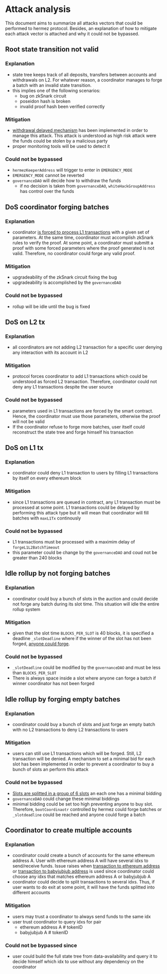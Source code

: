 # Attack analysis
This document aims to summarize all attacks vectors that could be performed to hermez protocol. Besides, an explanation of how to mitigate each attack vector is attached and why it could not be bypassed.

## Root state transition not valid
### Explanation
  - state tree keeps track of all deposits, transfers between accounts and withdrawals on L2. For whatever reason, a coordinator manages to forge a batch with an invalid state transition. 
  - this implies one of the following scenarios:
    - bug on zkSnark circuit
    - poseidon hash is broken
    - invalid proof hash been verified correctly

### Mitigation
  - [withdrawal delayed mechanism](/spec/withdrawaldelayer/withdrawaldelayer) has been implemented in order to manage this attack. This attack is understood as high risk attack were the funds could be stolen by a malicious party
  - proper monitoring tools will be used to detect it

### Could not be bypassed
  - `hermezKeeperAddress` will trigger to enter in `EMERGENCY_MODE`
  - `EMERGENCY_MODE` cannot be reverted
  - `governanceDAO` will decide how to withdraw the funds
    - if no decision is taken from `governanceDAO`, `whiteHackGroupAddress` has control over the funds

## DoS coordinator forging batches
### Explanation
  - coordinator [is forced to process L1 transactions](spec/zkrollup/protocol?id=l1-user-transactions) with a given set of parameters. At the same time, coordinator must accomplish zkSnark rules to verify the proof. At some point, a coordinator must submitt a proof with some forced parameters where the proof generated is not valid. Therefore, no coordinator could forge any valid proof.

### Mitigation
  - upgradeability of the zkSnark circuit fixing the bug
  - upgradeability is accomplished by the `governanceDAO`

### Could not be bypassed
  - rollup will be idle until the bug is fixed 
  
## DoS on L2 tx
### Explanation
  - all coordinators are not adding L2 transaction for a specific user denying any interaction with its account in L2

### Mitigation
  - protocol forces coordinator to add L1 transactions which could be understood as forced L2 transaction. Therefore, coordinator could not deny any L1 transactions despite the user source

### Could not be bypassed
  - parameters used in L1 transactions are forced by the smart contract. Hence, the coordinator must use those parameters, otherwise the proof will not be valid
  - If the coordinator refuse to forge more batches, user itself could reconstruct the state tree and forge himself his transaction

## DoS on L1 tx
### Explanation
  - coordinator could deny L1 transaction to users by filling L1 transactions by itself on every ethereum block

### Mitigation
  - since L1 transactions are queued in contract, any L1 transaction must be processed at some point. L1 transactions could be delayed by performing this attack type but it will mean that coordinator will fill batches with `maxL1Tx` continously

### Could not be bypassed
  - L1 transactions must be processed with a maximim delay of `forgeL1L2BatchTimeout`
  - this parameter could be change by the `governanceDAO` and coud not be greater than  240 blocks

## Idle rollup by not forging batches
### Explanation
  - coordinator could buy a bunch of slots in the auction and could decide not forge any batch during its slot time. This situation will idle the entire rollup system

### Mitigation
  - given that the slot time `BLOCKS_PER_SLOT` is 40 blocks, it is specified a deadline `_slotDeadline` where if the winner of the slot has not been forged, [anyone could forge](/spec/consensus/protocol?id=free-coordinator-override).

### Could not be bypassed
  - `_slotDeadline` could be modified by the `governanceDAO` and must be less than `BLOCKS_PER_SLOT`
  - There is always space inside a slot where anyone can forge a batch if winner coordinator has not been forged

## Idle rollup by forging empty batches
### Explanation
  - coordinator could buy a bunch of slots and just forge an empty batch with no L2 transactions to deny L2 transactions to users

### Mitigation
  - users can still use L1 transactions which will be forged. Still, L2 transaction will be denied. A mechanism to set a minimal bid for each slot has been implemented in order to prevent a coordinator to buy a bunch of slots an perform this attack

### Could not be bypassed
  - [Slots are splitted in a group of 6 slots](/spec/consensus/README?id=auction) an each one has a minimal bidding 
  - `governanceDAO` could change these minimal biddings
  - minimal bidding could be set too high preventing anyone to buy slot. Therefore, `bootCoordinaotr` controlled by hermez could forge batches or `_slotdeadline` could be reached and anyone could forge a batch

## Coordinator to create multiple accounts
### Explanation
  - coordinator could create a bunch of accounts for the same ethereum address A. User with ethereum address A will have several idxs to send/receive funds. Issue raises when [transaction to ethereum address](spec/zkrollup/protocol?id=transfertoethaddr) or [transaction to babyjubjub address](spec/zkrollup/protocol?id=transfertobjj) is used since coordinator could choose any idxs that matches ethereum address A or babyjubjub A
  - coordinator could decide to split transactions to several idxs. Thus, if user wants to do exit at some point, it will have the funds splitted into different accounts

### Mitigation
  - users may trust a coordinator to always send funds to the same idx
  - user trust coordinator to query idxs for pair
      - ethereum address A # tokenID
      - babyjubjub A # tokenID 

### Could not be bypassed since
  - user could build the full state tree from data-availability and query it to decide himself which idx to use without any dependency on the coordinator
